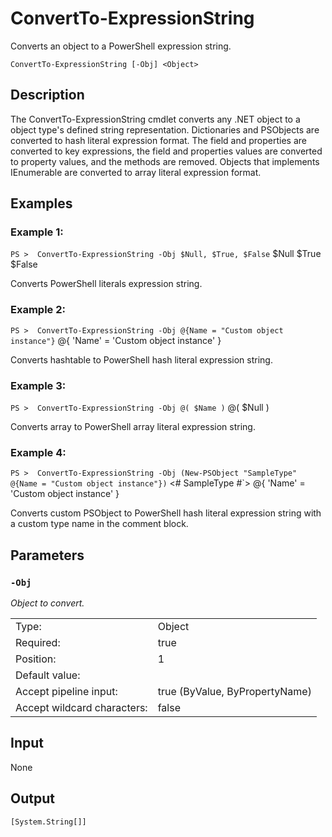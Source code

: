 # ConvertTo-ExpressionString
Converts an object to a PowerShell expression string.

```ConvertTo-ExpressionString [-Obj] <Object>```

## Description

The ConvertTo-ExpressionString cmdlet converts any .NET object to a object type's defined string representation.
Dictionaries and PSObjects are converted to hash literal expression format. The field and properties are converted to key expressions,
the field and properties values are converted to property values, and the methods are removed. Objects that implements IEnumerable
are converted to array literal expression format.

## Examples
### Example 1:
```PS >  ConvertTo-ExpressionString -Obj $Null, $True, $False```
$Null
$True
$False

Converts PowerShell literals expression string.

### Example 2:
```PS >  ConvertTo-ExpressionString -Obj @{Name = "Custom object instance"}```
@{
  'Name' = 'Custom object instance'
}

Converts hashtable to PowerShell hash literal expression string.

### Example 3:
```PS >  ConvertTo-ExpressionString -Obj @( $Name )```
@(
  $Null
)

Converts array to PowerShell array literal expression string.

### Example 4:
```PS >  ConvertTo-ExpressionString -Obj (New-PSObject "SampleType" @{Name = "Custom object instance"})```
<# SampleType #`>
@{
  'Name' = 'Custom object instance'
}

Converts custom PSObject to PowerShell hash literal expression string with a custom type name in the comment block.

## Parameters
### ```-Obj```

*Object to convert.*

<table>
  <tr><td>Type:</td><td>Object</td></tr>
  <tr><td>Required:</td><td>true</td></tr>
  <tr><td>Position:</td><td>1</td></tr>
  <tr><td>Default value:</td><td></td></tr>
  <tr><td>Accept pipeline input:</td><td>true (ByValue, ByPropertyName)</td></tr>
  <tr><td>Accept wildcard characters:</td><td>false</td></tr>
</table>

## Input
None

## Output
```[System.String[]]```
